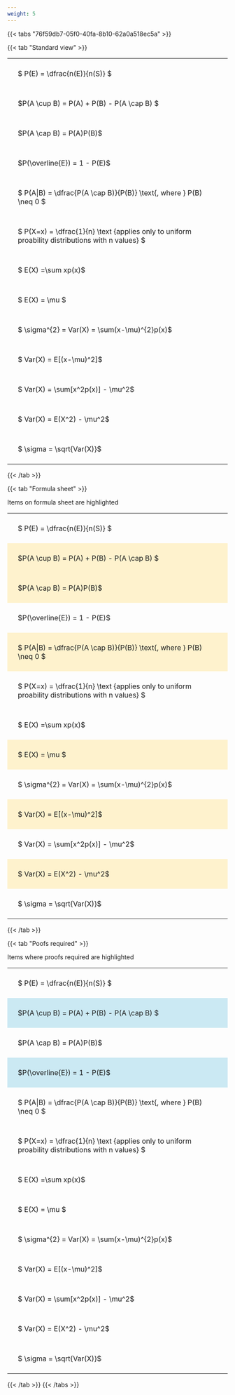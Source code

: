```yaml
---
weight: 5
---
```


{{< tabs "76f59db7-05f0-40fa-8b10-62a0a518ec5a" >}}

{{< tab "Standard view" >}}

<style type="text/css">
#T_cc8bc th.col_heading {
  text-align: left;
  font-size: 1em;
}
#T_cc8bc td {
  text-align: left;
  font-size: 1em;
  padding: 1.5em;
}
</style>
<table id="T_cc8bc">
  <thead>
  </thead>
  <tbody>
    <tr>
      <td id="T_cc8bc_row0_col0" class="data row0 col0" >$ P(E) = \dfrac{n(E)}{n(S)} $</td>
    </tr>
    <tr>
      <td id="T_cc8bc_row1_col0" class="data row1 col0" >$P(A \cup B) = P(A) + P(B) - P(A \cap B) $</td>
    </tr>
    <tr>
      <td id="T_cc8bc_row2_col0" class="data row2 col0" >$P(A \cap B)  = P(A)P(B)$</td>
    </tr>
    <tr>
      <td id="T_cc8bc_row3_col0" class="data row3 col0" >$P(\overline{E}) = 1 - P(E)$</td>
    </tr>
    <tr>
      <td id="T_cc8bc_row4_col0" class="data row4 col0" >$ P(A|B) = \dfrac{P(A \cap B)}{P(B)} \text{, where } P(B) \neq 0 $</td>
    </tr>
    <tr>
      <td id="T_cc8bc_row5_col0" class="data row5 col0" >$ P(X=x) =  \dfrac{1}{n} 
\text {applies only to uniform proability distributions with n values} $</td>
    </tr>
    <tr>
      <td id="T_cc8bc_row6_col0" class="data row6 col0" >$ E(X) =\sum xp(x)$</td>
    </tr>
    <tr>
      <td id="T_cc8bc_row7_col0" class="data row7 col0" >$ E(X) = \mu $</td>
    </tr>
    <tr>
      <td id="T_cc8bc_row8_col0" class="data row8 col0" >$ \sigma^{2} = Var(X) = \sum(x-\mu)^{2}p(x)$</td>
    </tr>
    <tr>
      <td id="T_cc8bc_row9_col0" class="data row9 col0" >$ Var(X) = E[(x-\mu)^2]$</td>
    </tr>
    <tr>
      <td id="T_cc8bc_row10_col0" class="data row10 col0" >$ Var(X) = \sum[x^2p(x)] - \mu^2$</td>
    </tr>
    <tr>
      <td id="T_cc8bc_row11_col0" class="data row11 col0" >$ Var(X) = E(X^2) - \mu^2$</td>
    </tr>
    <tr>
      <td id="T_cc8bc_row12_col0" class="data row12 col0" >$ \sigma = \sqrt{Var(X)}$</td>
    </tr>
  </tbody>
</table>
{{< /tab >}}

{{< tab "Formula sheet" >}}

Items on formula sheet are highlighted 
<br>
<style type="text/css">
#T_ad9a4 th.col_heading {
  text-align: left;
  font-size: 1em;
}
#T_ad9a4 td {
  text-align: left;
  font-size: 1em;
  padding: 1.5em;
}
#T_ad9a4_row0_col0, #T_ad9a4_row3_col0, #T_ad9a4_row5_col0, #T_ad9a4_row6_col0, #T_ad9a4_row8_col0, #T_ad9a4_row10_col0, #T_ad9a4_row12_col0 {
  background-color: rgba(0,0,0,0);
}
#T_ad9a4_row1_col0, #T_ad9a4_row2_col0, #T_ad9a4_row4_col0, #T_ad9a4_row7_col0, #T_ad9a4_row9_col0, #T_ad9a4_row11_col0 {
  background-color: rgba(255,194,10, 0.2);
}
</style>
<table id="T_ad9a4">
  <thead>
  </thead>
  <tbody>
    <tr>
      <td id="T_ad9a4_row0_col0" class="data row0 col0" >$ P(E) = \dfrac{n(E)}{n(S)} $</td>
    </tr>
    <tr>
      <td id="T_ad9a4_row1_col0" class="data row1 col0" >$P(A \cup B) = P(A) + P(B) - P(A \cap B) $</td>
    </tr>
    <tr>
      <td id="T_ad9a4_row2_col0" class="data row2 col0" >$P(A \cap B)  = P(A)P(B)$</td>
    </tr>
    <tr>
      <td id="T_ad9a4_row3_col0" class="data row3 col0" >$P(\overline{E}) = 1 - P(E)$</td>
    </tr>
    <tr>
      <td id="T_ad9a4_row4_col0" class="data row4 col0" >$ P(A|B) = \dfrac{P(A \cap B)}{P(B)} \text{, where } P(B) \neq 0 $</td>
    </tr>
    <tr>
      <td id="T_ad9a4_row5_col0" class="data row5 col0" >$ P(X=x) =  \dfrac{1}{n} 
\text {applies only to uniform proability distributions with n values} $</td>
    </tr>
    <tr>
      <td id="T_ad9a4_row6_col0" class="data row6 col0" >$ E(X) =\sum xp(x)$</td>
    </tr>
    <tr>
      <td id="T_ad9a4_row7_col0" class="data row7 col0" >$ E(X) = \mu $</td>
    </tr>
    <tr>
      <td id="T_ad9a4_row8_col0" class="data row8 col0" >$ \sigma^{2} = Var(X) = \sum(x-\mu)^{2}p(x)$</td>
    </tr>
    <tr>
      <td id="T_ad9a4_row9_col0" class="data row9 col0" >$ Var(X) = E[(x-\mu)^2]$</td>
    </tr>
    <tr>
      <td id="T_ad9a4_row10_col0" class="data row10 col0" >$ Var(X) = \sum[x^2p(x)] - \mu^2$</td>
    </tr>
    <tr>
      <td id="T_ad9a4_row11_col0" class="data row11 col0" >$ Var(X) = E(X^2) - \mu^2$</td>
    </tr>
    <tr>
      <td id="T_ad9a4_row12_col0" class="data row12 col0" >$ \sigma = \sqrt{Var(X)}$</td>
    </tr>
  </tbody>
</table>
{{< /tab >}}

{{< tab "Poofs required" >}}

Items where proofs required are highlighted 
<br>
<style type="text/css">
#T_8cf72 th.col_heading {
  text-align: left;
  font-size: 1em;
}
#T_8cf72 td {
  text-align: left;
  font-size: 1em;
  padding: 1.5em;
}
#T_8cf72_row0_col0, #T_8cf72_row2_col0, #T_8cf72_row4_col0, #T_8cf72_row5_col0, #T_8cf72_row6_col0, #T_8cf72_row7_col0, #T_8cf72_row8_col0, #T_8cf72_row9_col0, #T_8cf72_row10_col0, #T_8cf72_row11_col0, #T_8cf72_row12_col0 {
  background-color: rgba(0,0,0,0);
}
#T_8cf72_row1_col0, #T_8cf72_row3_col0 {
  background-color: rgba(0,150,200, 0.2);
}
</style>
<table id="T_8cf72">
  <thead>
  </thead>
  <tbody>
    <tr>
      <td id="T_8cf72_row0_col0" class="data row0 col0" >$ P(E) = \dfrac{n(E)}{n(S)} $</td>
    </tr>
    <tr>
      <td id="T_8cf72_row1_col0" class="data row1 col0" >$P(A \cup B) = P(A) + P(B) - P(A \cap B) $</td>
    </tr>
    <tr>
      <td id="T_8cf72_row2_col0" class="data row2 col0" >$P(A \cap B)  = P(A)P(B)$</td>
    </tr>
    <tr>
      <td id="T_8cf72_row3_col0" class="data row3 col0" >$P(\overline{E}) = 1 - P(E)$</td>
    </tr>
    <tr>
      <td id="T_8cf72_row4_col0" class="data row4 col0" >$ P(A|B) = \dfrac{P(A \cap B)}{P(B)} \text{, where } P(B) \neq 0 $</td>
    </tr>
    <tr>
      <td id="T_8cf72_row5_col0" class="data row5 col0" >$ P(X=x) =  \dfrac{1}{n} 
\text {applies only to uniform proability distributions with n values} $</td>
    </tr>
    <tr>
      <td id="T_8cf72_row6_col0" class="data row6 col0" >$ E(X) =\sum xp(x)$</td>
    </tr>
    <tr>
      <td id="T_8cf72_row7_col0" class="data row7 col0" >$ E(X) = \mu $</td>
    </tr>
    <tr>
      <td id="T_8cf72_row8_col0" class="data row8 col0" >$ \sigma^{2} = Var(X) = \sum(x-\mu)^{2}p(x)$</td>
    </tr>
    <tr>
      <td id="T_8cf72_row9_col0" class="data row9 col0" >$ Var(X) = E[(x-\mu)^2]$</td>
    </tr>
    <tr>
      <td id="T_8cf72_row10_col0" class="data row10 col0" >$ Var(X) = \sum[x^2p(x)] - \mu^2$</td>
    </tr>
    <tr>
      <td id="T_8cf72_row11_col0" class="data row11 col0" >$ Var(X) = E(X^2) - \mu^2$</td>
    </tr>
    <tr>
      <td id="T_8cf72_row12_col0" class="data row12 col0" >$ \sigma = \sqrt{Var(X)}$</td>
    </tr>
  </tbody>
</table>
{{< /tab >}}
{{< /tabs >}}